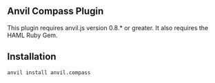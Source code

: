 ## Anvil Compass Plugin

This plugin requires anvil.js version 0.8.* or greater. It also requires the HAML Ruby Gem.

## Installation

	anvil install anvil.compass
